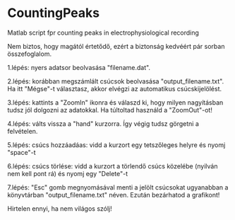 # CountingPeaks
Matlab script fpr counting peaks in electrophysiological recording

Nem biztos, hogy magától értetődő, ezért a biztonság kedvéért pár sorban összefoglalom.

1.lépés: nyers adatsor beolvasása "filename.dat".

2.lépés: korábban megszámlált csúcsok beolvasása "output_filename.txt". Ha itt "Mégse"-t választasz, akkor elvégzi az automatikus csúcskijelölést.

3.lépés: kattints a "ZoomIn" ikonra és válaszd ki, hogy milyen nagyításban tudsz jól dolgozni az adatokkal. Ha túltoltad használd a "ZoomOut"-ot!

4.lépés: válts vissza a "hand" kurzorra. Így végig tudsz görgetni a felvételen.

5.lépés: csúcs hozzáadáas: vidd a kurzort egy tetszőleges helyre és nyomj "space"-t

6.lépés: csúcs törlése: vidd a kurzort a törlendő csúcs közelébe (nyilván nem kell pont rá) és nyomj egy "Delete"-t

7.lépés: "Esc" gomb megnyomásával menti a jelölt csúcsokat ugyanabban a könyvtárban "output_filename.txt" néven. Ezután bezárhatod a grafikont!

Hirtelen ennyi, ha nem világos szólj! 
